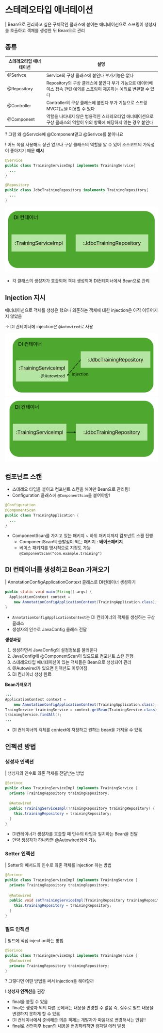 # 스테레오타입 애너테이션
| Bean으로 관리하고 싶은 구체적인 클래스에 붙이는 애너테이션으로 스프링이 생성자를 호출하고 객체를 생성한 뒤 Bean으로 관리

## 종류
|스테레오타입 애너테이션|설명|
|--|--|
|@Serivce|Service의 구상 클래스에 붙인다 부가기능은 없다|
|@Repository|Repository의 구상 클래스에 붙인다 부가 기능으로 데이터베이스 접속 관련 예외를 스프링이 제공하는 예외로 변환할 수 있다|
|@Controller|Controller의 구상 클래스에 붙인다 부가 기능으로 스프링 MVC기능을 이용할 수 있다|
|@Component|역할을 나타내지 않은 범용적인 스테레오타입 애너테이션으로 구상 클래스의 역할이 위의 항목에 해당하지 않는 경우 붙인다|

? 그럼 왜 @Servcie에 @Component말고 @Serivce를 붙이나요 

! 어느 쪽을 사용해도 상관 없으나 구상 클래스의 역할을 알 수 있어 소스코드의 가독성이 좋아지기 때문
**예시**
```java
@Service
public class TrainingServiceImpl implements TrainingService{
  ...
}
```

```java
@Repository
public class JdbcTrainingRepository implements TrainingRepository{
  ...
}
```
![alt text](image-2.png)
- 각 클래스의 생성자가 호출되어 객체 생성되어 DI컨테이너에서 Bean으로 관리

## Injection 지시
애너테이션으로 객체를 생성은 했으나 의존하는 객체에 대한 injection은 아직 이루어지지 않았음

-> DI 컨테이너에 injection은 `@Autowired`로 사용

![alt text](image-1.png)
![alt text](image.png)

## 컴포넌트 스캔
- 스테레오 타입을 붙이고 컴포넌트 스캔을 해야만 Bean으로 관리됨!
- Configuration 클래스에 `@ComponentScan`을 붙여야함!
```java
@Configuration
@ComponentScan
public class TrainingApplication {
  ...
}
```
- ComponentScan를 가지고 있는 패키지 ~ 하위 패키지까지 컴포넌트 스캔 진행
  - ComponentScan의 출발점이 되는 패키지 : **베이스패키지**
  - 베이스 패키지를 명시적으로 지정도 가능 `@ComponentScan("com.example.training")`

## DI 컨테이너를 생성하고 Bean 가져오기
| AnnotationConfigApplicationContext 클래스로 DI컨테이너 생성하기

```java
public static void main(String[] args) {
  ApplicationContext context = 
    new AnnotationConfigApplicationContext(TrainingApplication.class);
}
```
- `AnnotationConfigApplicationContext`는 DI 컨테이너의 객체를 생성하는 구상클래스
- 생성자의 인수로 JavaConfig 클래스 전달

**생성과정**
1. 생성하면서 JavaConfig의 설정정보를 불러온다
2. JavaConfig에 @ComponentScan이 있으므로 컴포넌트 스캔 진행
3. 스테레오타입 애너테이션이 있는 객체들은 Bean으로 생성되어 관리
4. @Autowired가 있으면 인젝션도 이루어짐
5. DI 컨테이너 생성 완료

**Bean가져오기**
```java
...
ApplicationContext context = 
    new AnnotationConfigApplicationContext(TrainingApplication.class);
TraingService trainingService = context.getBean(TrainingService.class);
trainingService.findAll();
...
```
- DI 컨테이너의 객체를 context에 저장하고 원하는 bean을 가져올 수 있음

## 인젝션 방법
### 생성자 인젝션
| 생성자의 인수로 의존 객체를 전달받는 방법
```java
@Serivce
public class TrainingServiceImpl implements TrainingService {
  private TrainingRepository trainingRepository;

  @Autowired
  public TrainingServiceImpl(TrainingRepository trainingRepository) {
    this.trainingRepository = trainingRepository;
  }
}
```
- DI컨테이너가 생성자를 호출할 때 인수의 타입과 일치하는 Bean을 전달
- 만약 생성자가 하나라면 @Autowired생략 가능

### Setter 인젝션
| Setter의 메서드의 인수로 의존 객체를 injection 하는 방법
```java
@Serivce
public class TrainingServiceImpl implements TrainingService {
  private TrainingRepository trainingRepository;

  @Autowired
  public void setTrainingServiceImpl(TrainingRepository trainingRepository) {
    this.trainingRepository = trainingRepository;
  }
}
```
### 필드 인젝션 
| 필드에 직접 injection하는 방법
```java
@Serivce
public class TrainingServiceImpl implements TrainingService {
  @Autowired
  private TrainingRepository trainingRepository;
}
```

? 그렇다면 어떤 방법을 써서 injection을 해야할까

! **생성자 인젝션**을 권장

- final을 붙힐 수 있음
- final은 생성자 외의 다른 곳에서는 내용을 변경할 수 없음 즉, 실수로 필드 내용을 변경하지 못하게 할 수 있음
- DI 컨테이너에서 준비해준 의존 객체는 개발자가 마음대로 변경해서는 안됨!!
- final로 선언이후 bean의 내용을 변경하려하면 컴파일 에러 발생

